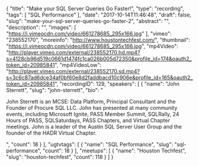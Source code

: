 {
  "title": "Make your SQL Server Queries Go Faster!",
  "type": "recording",
  "tags": [
    "SQL Performance"
  ],
  "date": "2017-10-14T11:46:48",
  "draft": false,
  "slug": "make-your-sql-server-queries-go-faster-2",
  "abstract": "",
  "description": "",
  "images": [
    "https://i.vimeocdn.com/video/661278685_295x166.jpg"
  ],
  "vimeo": "238552170",
  "moreinfo": "http://www.houstontechfest.com/",
  "thumbnail": "https://i.vimeocdn.com/video/661278685_295x166.jpg",
  "mp4Video": "http://player.vimeo.com/external/238552170.hd.mp4?s=4128cb96d519c0661d1474fc1ca026b005d72350&profile_id=174&oauth2_token_id=20985841",
  "mp4VideoLow": "http://player.vimeo.com/external/238552170.sd.mp4?s=3c6c87ad6dce34af0bf60e8d2faddbacd10c906e&profile_id=165&oauth2_token_id=20985841",
  "recordingID": 129,
  "speakers": [
    {
      "name": "John Sterrett",
      "slug": "john-sterrett",
      "bio": "<p>John Sterrett is an MCSE: Data Platform, Principal Consultant and the Founder of Procure SQL LLC.  John has presented at many community events, including Microsoft Ignite, PASS Member Summit, SQLRally, 24 Hours of PASS, SQLSaturdays, PASS Chapters, and Virtual Chapter meetings. John is a leader of the Austin SQL Server User Group and the founder of the HADR Virtual Chapter.</p>",
      "count": 18
    }
  ],
  "ugtvtags": [
    {
      "name": "SQL Performance",
      "slug": "sql-performance",
      "count": 18
    }
  ],
  "meetups": [
    {
      "name": "Houston Techfest",
      "slug": "houston-techfest",
      "count": 118
    }
  ]
}